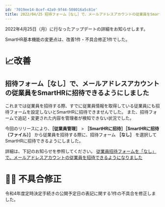 ```yaml
---
id: '7019ee14-8cef-42a9-9f44-508016a5c81e'
title: 2022/04/25 招待フォーム［なし］で、メールアドレスアカウントの従業員をSmartHRに招待できるようにしました 他1件
---
```


2022年4月25日（月）に行なったアップデートの詳細をお知らせします。

SmartHR基本機能の変更点は、改善1件・不具合修正1件でした。

# 📈改善

## 招待フォーム［なし］で、メールアドレスアカウントの従業員をSmartHRに招待できるようにしました

これまでは従業員を招待する際、すでに従業員情報を取得している従業員にも招待フォームを設定しないとSmartHRに招待できませんでした。
また、招待フォームで追記・変更された内容を管理者が検知できない状況でした。

今回のリリースにより、**［従業員管理］** > **［SmartHRに招待］［SmartHRに招待（ファイル）］** から従業員を招待する際に、招待フォーム **［なし］** を選択してSmartHRに招待できるようにしました。

詳細は、下記のお知らせを参照してください。
[従業員招待フォームを「なし」で、メールアドレスアカウントの従業員を招待できるようになりました](https://smarthr.jp/update/35118)


# 👨‍⚕️ 不具合修正

令和4年度定時決定手続きの公開予定日の表記に関する1件の不具合を修正しました。